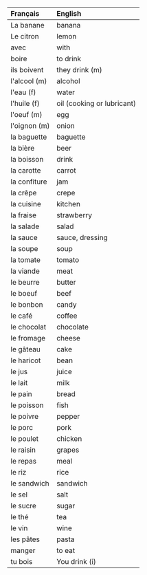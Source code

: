 | **Français**   | **English**                |
|:---------------|:---------------------------|
| La banane      | banana                     |
| Le citron      | lemon                      |
| avec           | with                       |
| boire          | to drink                   |
| ils boivent    | they drink (m)             |
| l'alcool (m)   | alcohol                    |
| l'eau (f)      | water                      |
| l'huile (f)    | oil (cooking or lubricant) |
| l'oeuf (m)     | egg                        |
| l'oignon (m)   | onion                      |
| la baguette    | baguette                   |
| la bière       | beer                       |
| la boisson     | drink                      |
| la carotte     | carrot                     |
| la confiture   | jam                        |
| la crêpe       | crepe                      |
| la cuisine     | kitchen                    |
| la fraise      | strawberry                 |
| la salade      | salad                      |
| la sauce       | sauce, dressing            |
| la soupe       | soup                       |
| la tomate      | tomato                     |
| la viande      | meat                       |
| le beurre      | butter                     |
| le boeuf       | beef                       |
| le bonbon      | candy                      |
| le café        | coffee                     |
| le chocolat    | chocolate                  |
| le fromage     | cheese                     |
| le gâteau      | cake                       |
| le haricot     | bean                       |
| le jus         | juice                      |
| le lait        | milk                       |
| le pain        | bread                      |
| le poisson     | fish                       |
| le poivre      | pepper                     |
| le porc        | pork                       |
| le poulet      | chicken                    |
| le raisin      | grapes                     |
| le repas       | meal                       |
| le riz         | rice                       |
| le sandwich    | sandwich                   |
| le sel         | salt                       |
| le sucre       | sugar                      |
| le thé         | tea                        |
| le vin         | wine                       |
| les pâtes      | pasta                      |
| manger         | to eat                     |
| tu bois        | You drink (i)              |